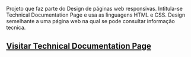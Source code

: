 Projeto que faz parte do Design de páginas web responsivas. Intitula-se Technical Documentation Page e usa as linguagens HTML e CSS. 
Design semelhante a uma página web na qual se pode consultar informação tecnica.
## [Visitar Technical Documentation Page](https://nuno1alves.github.io/front-end-projects/Technical%20Documentation%20Page/)
